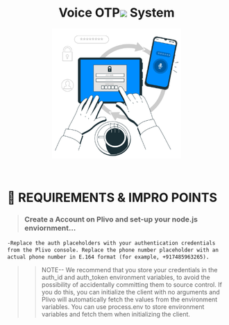 <h1 align="center">Voice OTP<img src="https://media2.giphy.com/media/L3u0T2DZ3D55srukju/200w.webp?cid=ecf05e4751k017q7jl5zculuvev8lurnwzs32lfcjdxcns1h&rid=200w.webp&ct=s"width="55px"> System</h1>
<p align="center">
  <img src="https://raw.githubusercontent.com/divyanshojha99/PICBOX/5b147ac536961d7af6e940134298123fc24da964/two-factor-authentication-img.svg" height="300" breadth="400"/>
</p>

 
 <h1>🍁 REQUIREMENTS & IMPRO POINTS</h1>

> ### **Create a Account on Plivo and set-up your node.js enviornment...** 

    -Replace the auth placeholders with your authentication credentials from the Plivo console. Replace the phone number placeholder with an actual phone number in E.164 format (for example, +917485963265).

>>NOTE--
>>We recommend that you store your credentials in the auth_id and auth_token environment variables, to avoid the possibility of accidentally committing them to source control. If you do this, you can initialize the client with no arguments and Plivo will automatically fetch the values from the environment variables. You can use process.env to store environment variables and fetch them when initializing the client.

   
